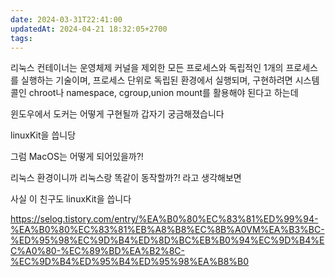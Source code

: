 ```yaml
---
date: 2024-03-31T22:41:00
updatedAt: 2024-04-21 18:32:05+2700
tags: 
---
```

리눅스 컨테이너는 운영체제 커널을 제외한 모든 프로세스와 독립적인 1개의 프로세스를 실행하는 기술이며, 프로세스 단위로 독립된 환경에서 실행되며, 구현하려면 시스템 콜인 chroot나 namespace, cgroup,union mount를 활용해야 된다고 하는데

윈도우에서 도커는 어떻게 구현될까 갑자기 궁금해졌습니다

linuxKit을 씁니당

그럼 MacOS는 어떻게 되어있을까?!

리눅스 환경이니까 리눅스랑 똑같이 동작할까?! 라고 생각해보면

사실 이 친구도 linuxKit을 씁니다

https://selog.tistory.com/entry/%EA%B0%80%EC%83%81%ED%99%94-%EA%B0%80%EC%83%81%EB%A8%B8%EC%8B%A0VM%EA%B3%BC-%ED%95%98%EC%9D%B4%ED%8D%BC%EB%B0%94%EC%9D%B4%EC%A0%80-%EC%89%BD%EA%B2%8C-%EC%9D%B4%ED%95%B4%ED%95%98%EA%B8%B0